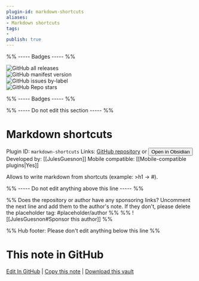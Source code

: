 ```yaml
---
plugin-id: markdown-shortcuts
aliases:
- Markdown shortcuts
tags: 
- 
publish: true
---
```


%% ----- Badges ----- %%

![GitHub all releases](https://img.shields.io/github/downloads/JulesGuesnon/obsidian-markdown-shortcuts/total?color=573E7A&logo=github&style=for-the-badge)   
![GitHub manifest version](https://img.shields.io/github/manifest-json/v/JulesGuesnon/obsidian-markdown-shortcuts?color=573E7A&logo=github&style=for-the-badge)   
![GitHub issues by-label](https://img.shields.io/github/issues/JulesGuesnon/obsidian-markdown-shortcuts/help%20wanted?color=573E7A&logo=github&style=for-the-badge)   
![GitHub Repo stars](https://img.shields.io/github/stars/JulesGuesnon/obsidian-markdown-shortcuts?color=573E7A&logo=github&style=for-the-badge)

%% ----- Badges ----- %%

%% ----- Do not edit this section ----- %%

# Markdown shortcuts

Plugin ID: `markdown-shortcuts`
Links: [GitHub repository](https://github.com/JulesGuesnon/obsidian-markdown-shortcuts) or [<button id=HH>Open in Obsidian</button>](obsidian://show-plugin?id=markdown-shortcuts)
Developed by: [[JulesGuesnon]]
Mobile compatible: [[Mobile-compatible plugins|Yes]]

Allows to write markdown from shortcuts (example: >h1 -> #).

%% ----- Do not edit anything above this line ----- %% 

%% Does the repository or author have any sponsoring links? Uncomment the next line and add them to the author's note. If they don't, please delete the placeholder tag: #placeholder/author %%
%% ![[JulesGuesnon#Sponsor this author]] %%

%% Hub footer: Please don't edit anything below this line %%

# This note in GitHub

<span class="git-footer">[Edit In GitHub](https://github.dev/obsidian-community/obsidian-hub/blob/main/02%20-%20Community%20Expansions/02.05%20All%20Community%20Expansions/Plugins/markdown-shortcuts.md "git-hub-edit-note") | [Copy this note](https://raw.githubusercontent.com/obsidian-community/obsidian-hub/main/02%20-%20Community%20Expansions/02.05%20All%20Community%20Expansions/Plugins/markdown-shortcuts.md "git-hub-copy-note") | [Download this vault](https://github.com/obsidian-community/obsidian-hub/archive/refs/heads/main.zip "git-hub-download-vault") </span>
